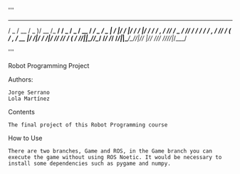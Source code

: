
'''
   ___  ____  ___  ____  ______  ___  ___  ____  ________  ___   __  _____  ________  _______
  / _ \/ __ \/ _ )/ __ \/_  __/ / _ \/ _ \/ __ \/ ___/ _ \/ _ | /  |/  /  |/  /  _/ |/ / ___/
 / , _/ /_/ / _  / /_/ / / /   / ___/ , _/ /_/ / (_ / , _/ __ |/ /|_/ / /|_/ // //    / (_ / 
/_/|_|\____/____/\____/ /_/   /_/  /_/|_|\____/\___/_/|_/_/ |_/_/  /_/_/  /_/___/_/|_/\___/  
                                                                                             
'''


Robot Programming Project

Authors:

    Jorge Serrano
    Lola Martínez

Contents

    The final project of this Robot Programming course

How to Use

    There are two branches, Game and ROS, in the Game branch you can execute the game without using ROS Noetic. It would be necessary to install some dependencies such as pygame and numpy.

